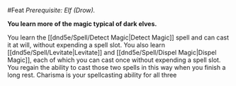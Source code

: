 #Feat
*Prerequisite: Elf (Drow).*

**You learn more of the magic typical of dark elves.**

You learn the [[dnd5e/Spell/Detect Magic\|Detect Magic]] spell and can cast it at will, without expending a spell slot. You also learn [[dnd5e/Spell/Levitate\|Levitate]] and [[dnd5e/Spell/Dispel Magic\|Dispel Magic]], each of which you can cast once without expending a spell slot. You regain the ability to cast those two spells in this way when you finish a long rest. Charisma is your spellcasting ability for all three